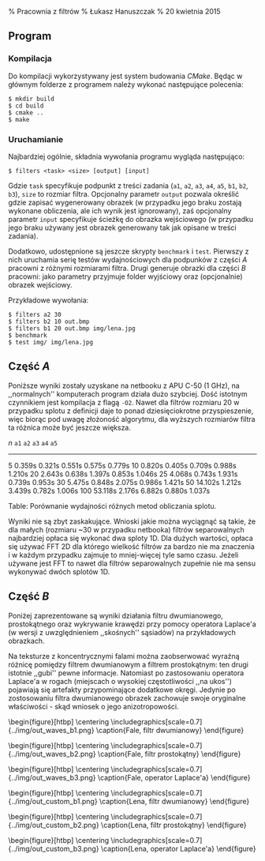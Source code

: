 % Pracownia z filtrów
% Łukasz Hanuszczak
% 20 kwietnia 2015


Program
-------

### Kompilacja

Do kompilacji wykorzystywany jest system budowania *CMake*. Będąc w głównym folderze z programem należy wykonać następujące polecenia:

~~~
$ mkdir build
$ cd build
$ cmake ..
$ make
~~~

### Uruchamianie

Najbardziej ogólnie, składnia wywołania programu wygląda następująco:

~~~
$ filters <task> <size> [output] [input]
~~~

Gdzie `task` specyfikuje podpunkt z treści zadania (`a1`, `a2`, `a3`, `a4`, `a5`, `b1`, `b2`, `b3`), `size` to rozmiar filtra. Opcjonalny parametr `output` pozwala określić gdzie zapisać wygenerowany obrazek (w przypadku jego braku zostają wykonane obliczenia, ale ich wynik jest ignorowany), zaś opcjonalny parametr `input` specyfikuje ścieżkę do obrazka wejściowego (w przypadku jego braku używany jest obrazek generowany tak jak opisane w treści zadania).

Dodatkowo, udostępnione są jeszcze skrypty `benchmark` i `test`. Pierwszy z nich uruchamia serię testów wydajnościowych dla podpunków z części *A* pracowni z różnymi rozmiarami filtra. Drugi generuje obrazki dla części *B* pracowni: jako parametry przyjmuje folder wyjściowy oraz (opcjonalnie) obrazek wejściowy.

Przykładowe wywołania:

~~~
$ filters a2 30
$ filters b2 10 out.bmp
$ filters b1 20 out.bmp img/lena.jpg
$ benchmark
$ test img/ img/lena.jpg
~~~


Część *A*
---------

Poniższe wyniki zostały uzyskane na netbooku z APU C-50 (1 GHz), na ,,normalnych'' komputerach program działa dużo szybciej. Dość istotnym czynnikiem jest kompilacja z flagą `-O2`. Nawet dla filtrów rozmiaru $20$ w przypadku splotu z definicji daje to ponad dziesięciokrotne przyspieszenie, więc biorąc pod uwagę złożoność algorytmu, dla wyższych rozmiarów filtra ta różnica może być jeszcze większa.

 $n$    `a1`    `a2`    `a3`    `a4`    `a5`
---- ------- ------- ------- ------- -------
  5   0.359s  0.321s  0.551s  0.575s  0.779s
 10   0.820s  0.405s  0.709s  0.988s  1.210s
 20   2.643s  0.638s  1.397s  0.853s  1.046s
 25   4.068s  0.743s  1.931s  0.739s  0.953s
 30   5.475s  0.848s  2.075s  0.986s  1.421s
 50  14.102s  1.212s  3.439s  0.782s  1.006s
100  53.118s  2.176s  6.882s  0.880s  1.037s

Table: Porównanie wydajności różnych metod obliczania splotu.

Wyniki nie są zbyt zaskakujące. Wnioski jakie można wyciągnąć są takie, że dla małych (rozmiaru ~30 w przypadku netbooka) filtrów separowalnych najbardziej opłaca się wykonać dwa sploty 1D. Dla dużych wartości, opłaca się używać FFT 2D dla którego wielkość filtrów za bardzo nie ma znaczenia i w każdym przypadku zajmuje to mniej-więcej tyle samo czasu. Jeżeli używane jest FFT to nawet dla filtrów separowalnych zupełnie nie ma sensu wykonywać dwóch splotów 1D.


Część *B*
---------

Poniżej zaprezentowane są wyniki działania filtru dwumianowego, prostokątnego oraz wykrywanie krawędzi przy pomocy operatora Laplace'a (w wersji z uwzględnieniem ,,skośnych'' sąsiadów) na przykładowych obrazkach.

Na teksturze z koncentrycznymi falami można zaobserwować wyraźną różnicę pomiędzy filtrem dwumianowym a filtrem prostokątnym: ten drugi istotnie ,,gubi'' pewne informacje. Natomiast po zastosowaniu operatora Laplace'a w rogach (miejscach o wysokiej częstotliwości ,,na ukos'') pojawiają się artefakty przypominające dodatkowe okręgi. Jedynie po zostosowaniu filtra dwumianowego obrazek zachowuje swoje oryginalne właściwości - skąd wniosek o jego anizotropowości.

\begin{figure}[htbp]
\centering
\includegraphics[scale=0.7]{../img/out_waves_b1.png}
\caption{Fale, filtr dwumianowy}
\end{figure}

\begin{figure}[htbp]
  \centering
  \includegraphics[scale=0.7]{../img/out_waves_b2.png}
  \caption{Fale, filtr prostokątny}
\end{figure}

\begin{figure}[htbp]
  \centering
  \includegraphics[scale=0.7]{../img/out_waves_b3.png}
  \caption{Fale, operator Laplace'a}
\end{figure}

\begin{figure}[htbp]
  \centering
  \includegraphics[scale=0.7]{../img/out_custom_b1.png}
  \caption{Lena, filtr dwumianowy}
\end{figure}

\begin{figure}[htbp]
  \centering
  \includegraphics[scale=0.7]{../img/out_custom_b2.png}
  \caption{Lena, filtr prostokątny}
\end{figure}

\begin{figure}[htbp]
  \centering
  \includegraphics[scale=0.7]{../img/out_custom_b3.png}
  \caption{Lena, operator Laplace'a}
\end{figure}

